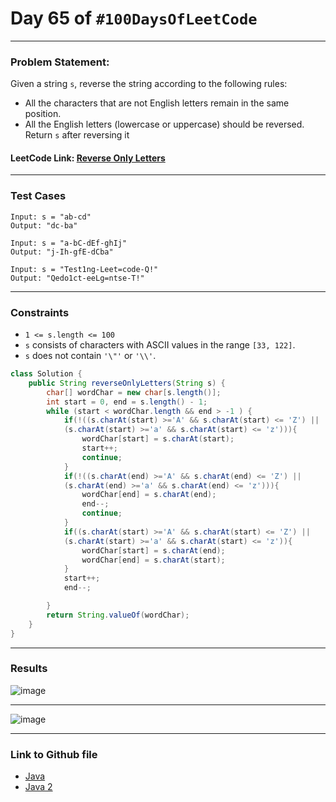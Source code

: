 # Day 65 of `#100DaysOfLeetCode`

___
### Problem Statement:  
Given a string `s`, reverse the string according to the following rules:

* All the characters that are not English letters remain in the same position.
* All the English letters (lowercase or uppercase) should be reversed.
Return `s` after reversing it

#### LeetCode Link: [Reverse Only Letters](https://leetcode.com/problems/reverse-only-letters/description/)
___


### Test Cases
```
Input: s = "ab-cd"
Output: "dc-ba"
```
```
Input: s = "a-bC-dEf-ghIj"
Output: "j-Ih-gfE-dCba"
```
```
Input: s = "Test1ng-Leet=code-Q!"
Output: "Qedo1ct-eeLg=ntse-T!"
```
___

### Constraints 
* `1 <= s.length <= 100`
* `s` consists of characters with ASCII values in the range `[33, 122]`.
* `s` does not contain `'\"'` or `'\\'`.

```java
class Solution {
    public String reverseOnlyLetters(String s) {
        char[] wordChar = new char[s.length()];
        int start = 0, end = s.length() - 1;
        while (start < wordChar.length && end > -1 ) {
            if(!((s.charAt(start) >='A' && s.charAt(start) <= 'Z') || 
            (s.charAt(start) >='a' && s.charAt(start) <= 'z'))){
                wordChar[start] = s.charAt(start);
                start++;
                continue;
            }
            if(!((s.charAt(end) >='A' && s.charAt(end) <= 'Z') || 
            (s.charAt(end) >='a' && s.charAt(end) <= 'z'))){
                wordChar[end] = s.charAt(end);
                end--;
                continue;
            }
            if((s.charAt(start) >='A' && s.charAt(start) <= 'Z') || 
            (s.charAt(start) >='a' && s.charAt(start) <= 'z')){
                wordChar[start] = s.charAt(end);
                wordChar[end] = s.charAt(start);
            }
            start++;
            end--;

        }
        return String.valueOf(wordChar);
    }
}
```
___
### Results
![image](https://user-images.githubusercontent.com/31382363/213796292-dfdd807c-ade6-48ff-81f6-8861d6d1754c.png)
___
![image](https://user-images.githubusercontent.com/31382363/213796242-ce1712a3-f839-4574-ae13-d1a4e8bbb7b0.png)


___

### Link to Github file  
* [Java](https://github.com/studentdevelops/100DaysOfLeetCode/blob/5ee842e47315bb6d48ba19e8e5fa8184d03e8e1d/Day65_Reverse_Only_Letters/code.java)
* [Java 2](https://github.com/studentdevelops/100DaysOfLeetCode/blob/c2ebd6c63ab2f80757bca83b5104c074188fdebb/Day65_Reverse_Only_Letters/code2.java)
